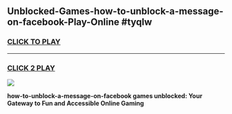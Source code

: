 
## Unblocked-Games-how-to-unblock-a-message-on-facebook-Play-Online #tyqlw
<h3>
<a href="https://news.freeplayer.one?title=how-to-unblock-a-message-on-facebook&ref=3">CLICK TO PLAY</a></h3>
<hr>

<h3>
<a href="https://news.freeplayer.one?title=how-to-unblock-a-message-on-facebook&ref=3">CLICK 2 PLAY</a>
  
</h3>

<a href="https://news.freeplayer.one?title=how-to-unblock-a-message-on-facebook&ref=3"><img src="https://clearcache.store/games.png"></a>


**how-to-unblock-a-message-on-facebook games unblocked: Your Gateway to Fun and Accessible Online Gaming**
